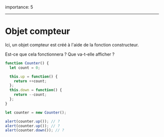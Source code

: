 importance: 5

---

# Objet compteur

Ici, un objet compteur est créé à l'aide de la fonction constructeur.

Est-ce que cela fonctionnera ? Que va-t-elle afficher ?

```js
function Counter() {
  let count = 0;

  this.up = function() {
    return ++count;
  };
  this.down = function() {
    return --count;
  };
}

let counter = new Counter();

alert(counter.up()); // ?
alert(counter.up()); // ?
alert(counter.down()); // ?
```

